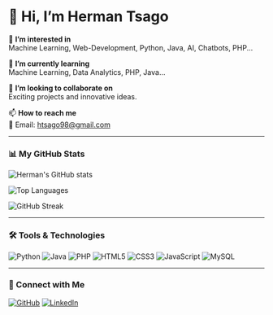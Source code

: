 # 👋 Hi, I’m Herman Tsago

👀 **I’m interested in**  
Machine Learning, Web-Development, Python, Java, AI, Chatbots, PHP...

🌱 **I’m currently learning**  
Machine Learning, Data Analytics, PHP, Java...

💞️ **I’m looking to collaborate on**  
Exciting projects and innovative ideas.

📫 **How to reach me**  
📧 Email: [htsago98@gmail.com](mailto:htsago98@gmail.com)

---

### 📊 My GitHub Stats

![Herman's GitHub stats](https://github-readme-stats.vercel.app/api?username=htsago&show_icons=true&theme=great-gatsby)

![Top Languages](https://github-readme-stats.vercel.app/api/top-langs/?username=htsago&layout=compact&theme=great-gatsby)

![GitHub Streak](https://github-readme-streak-stats.herokuapp.com/?user=htsago&theme=great-gatsby)

---

### 🛠️ Tools & Technologies
![Python](https://img.shields.io/badge/-Python-3776AB?style=flat-square&logo=python&logoColor=white)
![Java](https://img.shields.io/badge/-Java-007396?style=flat-square&logo=java&logoColor=white)
![PHP](https://img.shields.io/badge/-PHP-777BB4?style=flat-square&logo=php&logoColor=white)
![HTML5](https://img.shields.io/badge/-HTML5-E34F26?style=flat-square&logo=html5&logoColor=white)
![CSS3](https://img.shields.io/badge/-CSS3-1572B6?style=flat-square&logo=css3&logoColor=white)
![JavaScript](https://img.shields.io/badge/-JavaScript-F7DF1E?style=flat-square&logo=javascript&logoColor=black)
![MySQL](https://img.shields.io/badge/-MySQL-4479A1?style=flat-square&logo=mysql&logoColor=white)

---

### 🔗 Connect with Me
[![GitHub](https://img.shields.io/badge/GitHub-htsago-black?style=flat-square&logo=github)](https://github.com/htsago)
[![LinkedIn](https://img.shields.io/badge/LinkedIn-Herman%20Tsago-blue?style=flat-square&logo=linkedin)](https://linkedin.com/in/htsago)